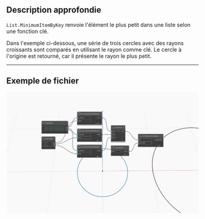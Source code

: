 ## Description approfondie
`List.MinimumItemByKey` renvoie l'élément le plus petit dans une liste selon une fonction clé.

Dans l'exemple ci-dessous, une série de trois cercles avec des rayons croissants sont comparés en utilisant le rayon comme clé. Le cercle à l'origine est retourné, car il présente le rayon le plus petit.
___
## Exemple de fichier

![List.MinimumItemByKey](./List.MinimumItemByKey_img.jpg)
